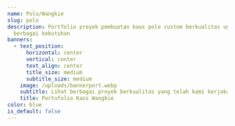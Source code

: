 ```yaml
---
name: Polo/Wangkie
slug: polo
description: Portfolio proyek pembuatan kaos polo custom berkualitas untuk
  berbagai kebutuhan
banners:
  - text_position:
      horizontal: center
      vertical: center
      text_align: center
      title_size: medium
      subtitle_size: medium
    image: /uploads/bannerport.webp
    subtitle: L﻿ihat berbagai proyek berkualitas yang telah kami kerjakan!
    title: Portofolio Kaos Wangkie
color: blue
is_default: false
---
```

